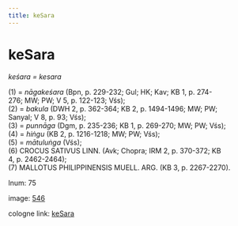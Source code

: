 ```yaml
---
title: keSara
---
```


# keSara

<i>keśara = kesara</i>  <div n="P" />(1) = <i>nāgakeśara</i> (Bpn, p. 229-232; Gul; HK; Kav; KB 1, p. 274- <div n="lb" />276; MW; PW; V 5, p. 122-123; Vśs); <div n="P" />(2) = <i>bakula</i> (DWH 2, p. 362-364; KB 2, p. 1494-1496; MW; PW; <div n="lb" />Sanyal; V 8, p. 93; Vśs); <div n="P" />(3) = <i>punnāga</i> (Dgm, p. 235-236; KB 1, p. 269-270; MW; PW; Vśs); <div n="P" />(4) = <i>hiṅgu</i> (KB 2, p. 1216-1218; MW; PW; Vśs); <div n="P" />(5) = <i>mātuluṅga</i> (Vśs); <div n="P" />(6) <bot>CROCUS SATIVUS LINN.</bot> (Avk; Chopra; IRM 2, p. 370-372; KB <div n="lb" />4, p. 2462-2464); <div n="P" />(7) <bot>MALLOTUS PHILIPPINENSIS MUELL. ARG.</bot> (KB 3, p. 2267-2270).

lnum: 75

image: [546](https://www.sanskrit-lexicon.uni-koeln.de/scans/csl-apidev/servepdf.php?dict=snp&page=546)

cologne link: [keSara](https://sanskrit-lexicon.uni-koeln.de/scans/csl-apidev/getword.php?dict=snp&key=keSara)

